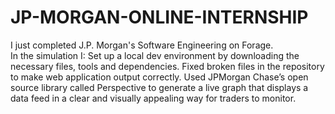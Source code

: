 # JP-MORGAN-ONLINE-INTERNSHIP

<p> I just completed J.P. Morgan's Software Engineering on Forage. 
  <br>
In the simulation I:
Set up a local dev environment by downloading the necessary files, tools and dependencies.
Fixed broken files in the repository to make web application output correctly.
Used JPMorgan Chase’s open source library called Perspective to generate a live graph that displays a data feed in a clear and visually appealing way for traders to monitor.</p>

